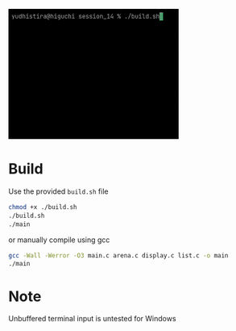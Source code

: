 ![Example](example.gif)

# Build

Use the provided `build.sh` file
```sh
chmod +x ./build.sh
./build.sh
./main
```
or manually compile using gcc
```sh
gcc -Wall -Werror -O3 main.c arena.c display.c list.c -o main
./main
```

# Note

Unbuffered terminal input is untested for Windows